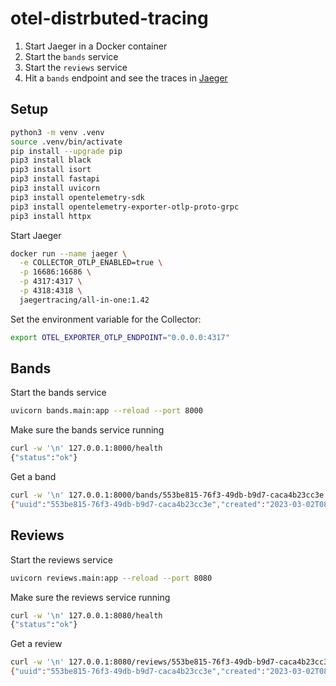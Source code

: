 # otel-distrbuted-tracing

1. Start Jaeger in a Docker container
2. Start the `bands` service
3. Start the `reviews` service
4. Hit a `bands` endpoint and see the traces in [Jaeger](http://localhost:16686/search)

## Setup

```sh
python3 -m venv .venv
source .venv/bin/activate
pip install --upgrade pip
pip3 install black
pip3 install isort
pip3 install fastapi
pip3 install uvicorn
pip3 install opentelemetry-sdk
pip3 install opentelemetry-exporter-otlp-proto-grpc
pip3 install httpx
```

Start Jaeger
```sh
docker run --name jaeger \
  -e COLLECTOR_OTLP_ENABLED=true \
  -p 16686:16686 \
  -p 4317:4317 \
  -p 4318:4318 \
  jaegertracing/all-in-one:1.42
```

Set the environment variable for the Collector:
```sh
export OTEL_EXPORTER_OTLP_ENDPOINT="0.0.0.0:4317"
```

## Bands

Start the bands service
```sh
uvicorn bands.main:app --reload --port 8000
```

Make sure the bands service running
```sh
curl -w '\n' 127.0.0.1:8000/health
{"status":"ok"}
```

Get a band
```sh
curl -w '\n' 127.0.0.1:8000/bands/553be815-76f3-49db-b9d7-caca4b23cc3e
{"uuid":"553be815-76f3-49db-b9d7-caca4b23cc3e","created":"2023-03-02T08:13:28.502366","succeeded_at":"2023-03-02T08:13:28.502873","result":{"name":"Fugazi"}}
```

## Reviews

Start the reviews service
```sh
uvicorn reviews.main:app --reload --port 8080
```

Make sure the reviews service running
```sh
curl -w '\n' 127.0.0.1:8080/health
{"status":"ok"}
```

Get a review
```sh
curl -w '\n' 127.0.0.1:8080/reviews/553be815-76f3-49db-b9d7-caca4b23cc3e
{"uuid":"553be815-76f3-49db-b9d7-caca4b23cc3e","created":"2023-03-02T08:22:57.546341","succeeded_at":"2023-03-02T08:22:57.546772","result":{"body":"I am a review."}}
```